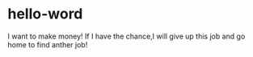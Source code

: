 # hello-word
I want to make money!
If I have the chance,I will give up this job and go home to find anther job!
